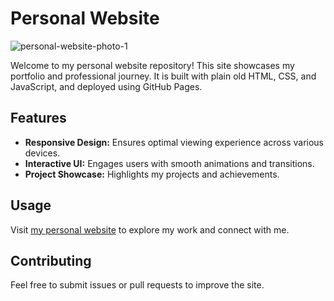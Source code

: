 # Personal Website 
![personal-website-photo-1](https://github.com/user-attachments/assets/454cc185-4947-4ab5-9166-ba4100071952)

Welcome to my personal website repository! This site showcases my portfolio and professional journey. It is built with plain old HTML, CSS, and JavaScript, and deployed using GitHub Pages.

## Features

- **Responsive Design:** Ensures optimal viewing experience across various devices.
- **Interactive UI:** Engages users with smooth animations and transitions.
- **Project Showcase:** Highlights my projects and achievements.

## Usage

Visit [my personal website](https://ahmedelzaria.com/) to explore my work and connect with me.

## Contributing

Feel free to submit issues or pull requests to improve the site.
